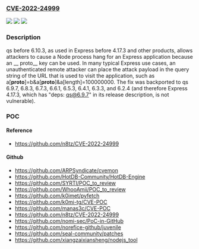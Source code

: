 ### [CVE-2022-24999](https://cve.mitre.org/cgi-bin/cvename.cgi?name=CVE-2022-24999)
![](https://img.shields.io/static/v1?label=Product&message=n%2Fa&color=blue)
![](https://img.shields.io/static/v1?label=Version&message=n%2Fa&color=blue)
![](https://img.shields.io/static/v1?label=Vulnerability&message=n%2Fa&color=brighgreen)

### Description

qs before 6.10.3, as used in Express before 4.17.3 and other products, allows attackers to cause a Node process hang for an Express application because an __ proto__ key can be used. In many typical Express use cases, an unauthenticated remote attacker can place the attack payload in the query string of the URL that is used to visit the application, such as a[__proto__]=b&a[__proto__]&a[length]=100000000. The fix was backported to qs 6.9.7, 6.8.3, 6.7.3, 6.6.1, 6.5.3, 6.4.1, 6.3.3, and 6.2.4 (and therefore Express 4.17.3, which has "deps: qs@6.9.7" in its release description, is not vulnerable).

### POC

#### Reference
- https://github.com/n8tz/CVE-2022-24999

#### Github
- https://github.com/ARPSyndicate/cvemon
- https://github.com/HotDB-Community/HotDB-Engine
- https://github.com/SYRTI/POC_to_review
- https://github.com/WhooAmii/POC_to_review
- https://github.com/k0imet/pyfetch
- https://github.com/k0mi-tg/CVE-POC
- https://github.com/manas3c/CVE-POC
- https://github.com/n8tz/CVE-2022-24999
- https://github.com/nomi-sec/PoC-in-GitHub
- https://github.com/norefice-github/juvenile
- https://github.com/seal-community/patches
- https://github.com/xiangzaixiansheng/nodejs_tool

